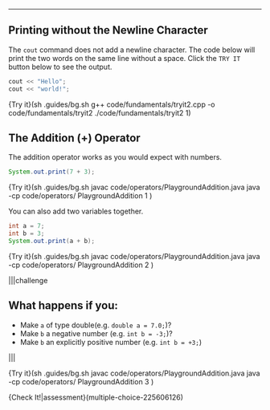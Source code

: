 ---

## Printing without the Newline Character
The `cout` command does not add a newline character. The code below will print the two words on the same line without a space. Click the `TRY IT` button below to see the output.

```c++
cout << "Hello";
cout << "world!";
```

{Try it}(sh .guides/bg.sh g++ code/fundamentals/tryit2.cpp -o code/fundamentals/tryit2 ./code/fundamentals/tryit2 1)

## The Addition (+) Operator
The addition operator works as you would expect with numbers.

```java
System.out.print(7 + 3);
```

{Try it}(sh .guides/bg.sh javac code/operators/PlaygroundAddition.java java -cp code/operators/ PlaygroundAddition 1 )

You can also add two variables together.

```java
int a = 7;
int b = 3;
System.out.print(a + b);
```

{Try it}(sh .guides/bg.sh javac code/operators/PlaygroundAddition.java java -cp code/operators/ PlaygroundAddition 2 )

|||challenge
## What happens if you:
* Make `a` of type double(e.g. `double a = 7.0;`)?
* Make `b` a negative number (e.g. `int b = -3;`)?
* Make `b` an explicitly positive number (e.g. `int b = +3;`)

|||

{Try it}(sh .guides/bg.sh javac code/operators/PlaygroundAddition.java java -cp code/operators/ PlaygroundAddition 3 )

{Check It!|assessment}(multiple-choice-225606126)
